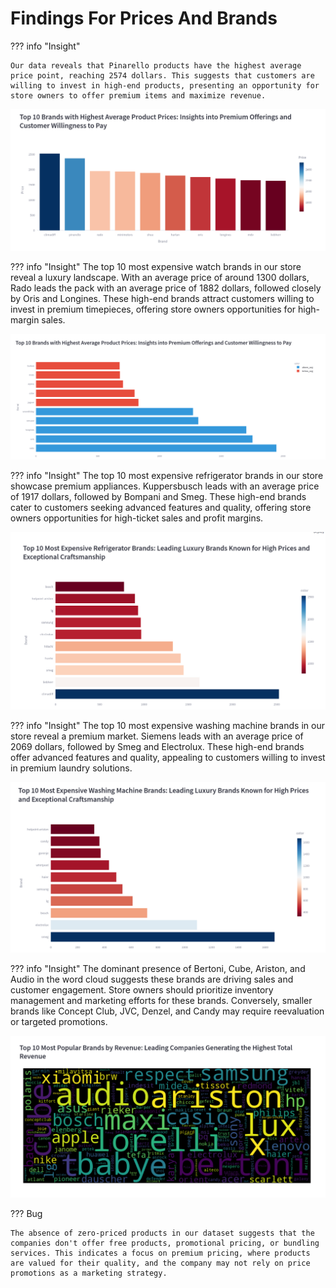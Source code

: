 # Findings For Prices And Brands

??? info "Insight"

    Our data reveals that Pinarello products have the highest average price point, reaching 2574 dollars. This suggests that customers are willing to invest in high-end products, presenting an opportunity for store owners to offer premium items and maximize revenue.

![Distribution of Main Categories](images/top_10_brands_with_average_product.png)    


??? info "Insight"
    The top 10 most expensive watch brands in our store reveal a luxury landscape. With an average price of around  1300 dollars, Rado leads the pack with an average price of 1882 dollars, followed closely by Oris and Longines. These high-end brands attract customers willing to invest in premium timepieces, offering store owners opportunities for high-margin sales.
    
![Distribution of Main Categories](images/top_10_brands_with_highest_average_product_prices.png)    


??? info "Insight"
    The top 10 most expensive refrigerator brands in our store showcase premium appliances. Kuppersbusch leads with an average price of 1917 dollars, followed by Bompani and Smeg. These high-end brands cater to customers seeking advanced features and quality, offering store owners opportunities for high-ticket sales and profit margins.

![Distribution of Main Categories](images/top_10_most_expensive_refrigerator_brands.png)       


??? info "Insight"
    The top 10 most expensive washing machine brands in our store reveal a premium market. Siemens leads with an average price of 2069 dollars, followed by Smeg and Electrolux. These high-end brands offer advanced features and quality, appealing to customers willing to invest in premium laundry solutions.

![Distribution of Main Categories](images/top_10_most_expensive_washing_machine_brands.png)       


??? info "Insight"
    The dominant presence of Bertoni, Cube, Ariston, and Audio in the word cloud suggests these brands are driving sales and customer engagement. Store owners should prioritize inventory management and marketing efforts for these brands. Conversely, smaller brands like Concept Club, JVC, Denzel, and Candy may require reevaluation or targeted promotions.

![Distribution of Main Categories](images/top_10_most_popular_brands_by_revenue.png)       



??? Bug

    The absence of zero-priced products in our dataset suggests that the companies don't offer free products, promotional pricing, or bundling services. This indicates a focus on premium pricing, where products are valued for their quality, and the company may not rely on price promotions as a marketing strategy.








